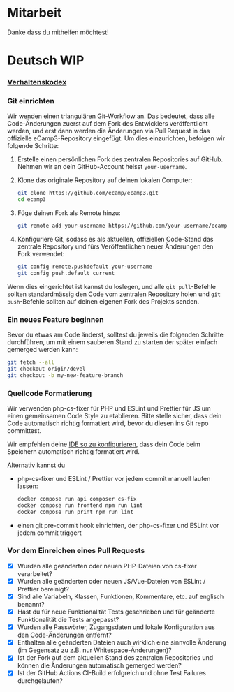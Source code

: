 # Mitarbeit
Danke dass du mithelfen möchtest!

# Deutsch WIP

### [Verhaltenskodex](https://www.ecamp3.ch/de/verhaltenskodex)

### Git einrichten

Wir wenden einen triangulären Git-Workflow an. Das bedeutet, dass alle Code-Änderungen zuerst auf dem Fork des Entwicklers veröffentlicht werden, und erst dann werden die Änderungen via Pull Request in das offizielle eCamp3-Repository eingefügt. Um dies einzurichten, befolgen wir folgende Schritte:

1. Erstelle einen persönlichen Fork des zentralen Repositories auf GitHub. Nehmen wir an dein GitHub-Account heisst `your-username`.

2. Klone das originale Repository auf deinen lokalen Computer:

   ```bash
   git clone https://github.com/ecamp/ecamp3.git
   cd ecamp3
   ```

3. Füge deinen Fork als Remote hinzu:

   ```bash
   git remote add your-username https://github.com/your-username/ecamp3.git
   ```

4. Konfiguriere Git, sodass es als aktuellen, offiziellen Code-Stand das zentrale Repository und fürs Veröffentlichen neuer Änderungen den Fork verwendet:

   ```bash
   git config remote.pushdefault your-username
   git config push.default current
   ```

Wenn dies eingerichtet ist kannst du loslegen, und alle `git pull`-Befehle sollten standardmässig den Code vom zentralen Repository holen und `git push`-Befehle sollten auf deinen eigenen Fork des Projekts senden.

### Ein neues Feature beginnen

Bevor du etwas am Code änderst, solltest du jeweils die folgenden Schritte durchführen, um mit einem sauberen Stand zu starten der später einfach gemerged werden kann:

```bash
git fetch --all
git checkout origin/devel
git checkout -b my-new-feature-branch
```

### Quellcode Formatierung

Wir verwenden php-cs-fixer für PHP und ESLint und Prettier für JS um einen gemeinsamen Code Style zu etablieren. Bitte stelle sicher, dass dein Code automatisch richtig formatiert wird, bevor du diesen ins Git repo committest.

Wir empfehlen deine [IDE so zu konfigurieren](https://github.com/ecamp/ecamp3/wiki/installation-development-windows#code-auto-formatting), dass dein Code beim Speichern automatisch richtig formatiert wird.

Alternativ kannst du

- php-cs-fixer und ESLint / Prettier vor jedem commit manuell laufen lassen:
  ```bash
  docker compose run api composer cs-fix
  docker compose run frontend npm run lint
  docker compose run print npm run lint
  ```
- einen git pre-commit hook einrichten, der php-cs-fixer und ESLint vor jedem commit triggert

### Vor dem Einreichen eines Pull Requests

- [x] Wurden alle geänderten oder neuen PHP-Dateien von cs-fixer verarbeitet?
- [x] Wurden alle geänderten oder neuen JS/Vue-Dateien von ESLint / Prettier bereinigt?
- [x] Sind alle Variabeln, Klassen, Funktionen, Kommentare, etc. auf englisch benannt?
- [x] Hast du für neue Funktionalität Tests geschrieben und für geänderte Funktionalität die Tests angepasst?
- [x] Wurden alle Passwörter, Zugangsdaten und lokale Konfiguration aus den Code-Änderungen entfernt?
- [x] Enthalten alle geänderten Dateien auch wirklich eine sinnvolle Änderung (im Gegensatz zu z.B. nur Whitespace-Änderungen)?
- [x] Ist der Fork auf dem aktuellen Stand des zentralen Repositories und können die Änderungen automatisch gemerged werden?
- [x] Ist der GitHub Actions CI-Build erfolgreich und ohne Test Failures durchgelaufen?
